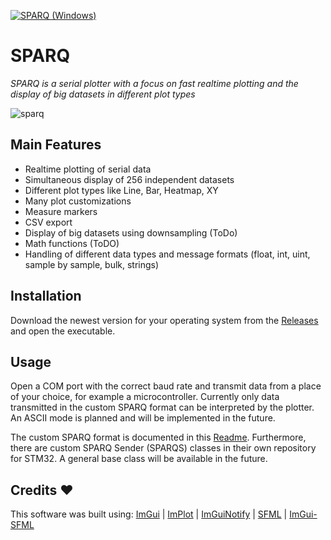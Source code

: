 [![SPARQ (Windows)](https://github.com/vtx22/SPARQ/actions/workflows/build_sparq_windows.yaml/badge.svg)](https://github.com/vtx22/SPARQ/actions/)

# SPARQ
_SPARQ is a serial plotter with a focus on fast realtime plotting and the display of big datasets in different plot types_


![sparq](img/sine_anim_com.gif)


## Main Features
- Realtime plotting of serial data
- Simultaneous display of 256 independent datasets
- Different plot types like Line, Bar, Heatmap, XY
- Many plot customizations 
- Measure markers
- CSV export
- Display of big datasets using downsampling (ToDo)
- Math functions (ToDO)
- Handling of different data types and message formats (float, int, uint, sample by sample, bulk, strings)


## Installation
Download the newest version for your operating system from the [Releases](https://github.com/vtx22/SPARQ/releases) and open the executable.

## Usage
Open a COM port with the correct baud rate and transmit data from a place of your choice, for example a microcontroller.
Currently only data transmitted in the custom SPARQ format can be interpreted by the plotter. An ASCII mode is planned and will be implemented in the future.

The custom SPARQ format is documented in this [Readme](https://github.com/vtx22/SPARQ/blob/main/FORMAT.md). Furthermore, there are custom SPARQ Sender (SPARQS) classes in their own repository for STM32. A general base class will be available in the future.


## Credits :heart:
This software was built using: [ImGui](https://github.com/ocornut/imgui) | [ImPlot](https://github.com/epezent/implot) | [ImGuiNotify](https://github.com/TyomaVader/ImGuiNotify) | [SFML](https://github.com/SFML/SFML) | [ImGui-SFML](https://github.com/SFML/imgui-sfml)
